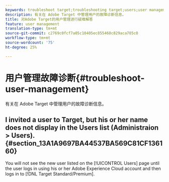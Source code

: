 ```yaml
---
keywords: troubleshoot target;troubleshooting target;users;user management
description: 有关在 Adobe Target 中管理用户的故障诊断信息。
title: 对Adobe Target的用户管理进行疑难解答
feature: user management
translation-type: tm+mt
source-git-commit: c2769c0fcf7a05c10405ec855468c829aca785c0
workflow-type: tm+mt
source-wordcount: '75'
ht-degree: 25%

---
```



# 用户管理故障诊断{#troubleshoot-user-management}

有关在 Adobe Target 中管理用户的故障诊断信息。

## I invited a user to Target, but his or her name does not display in the Users list (Administraion > Users). {#section_13A1A9697BA44537BA569C81CF136160}

You will not see the new user listed on the [!UICONTROL Users] page until the user logs in using his or her Adobe Experience Cloud account and then logs in to [!DNL Target Standard/Premium].